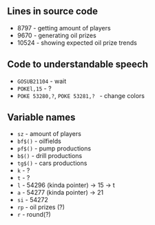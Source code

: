## Lines in source code
- 8797 - getting amount of players
- 9670 - generating oil prizes
- 10524 - showing expected oil prize trends

## Code to understandable speech
- `GOSUB21104` - wait
- `POKEl,15` - ?
- `POKE 53280,?`, `POKE 53281,? ` - change colors

## Variable names
- `sz` - amount of players
- `bf$()` - oilfields
- `pf$()` - pump productions
- `b$()` - drill productions
- `tg$()` - cars productions
- `k` - ?
- `t` - ?
- `l` - 54296 (kinda pointer) -> 15
                              -> t
- `a` - 54277 (kinda pointer) -> 21
- `si` - 54272
- `rp` - oil prizes (?)
- `r` - round(?)